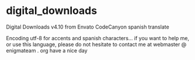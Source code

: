 # digital_downloads
Digital Downloads v4.10 from Envato CodeCanyon spanish translate

Encoding utf-8 for accents and spanish characters...
if you want to help me, or use this language, please do not hesitate to contact me at webmaster @ enigmateam . org
have a nice day
